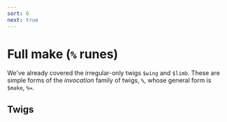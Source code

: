 ```yaml
---
sort: 6
next: true
---
```


# Full make (`%` runes)

We've already covered the irregular-only twigs `$wing` and
`$limb`.  These are simple forms of the *invocation* family of
twigs, `%`, whose general form is `$make`, `%=`.

## Twigs

<list dataPreview="true" className="runes" linkToFragments="true"></list>

<kids className="runes"></kids>

